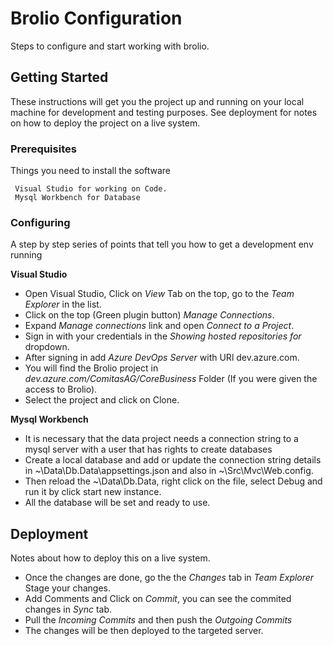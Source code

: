# Brolio Configuration 

Steps to configure and start working with brolio.

## Getting Started

These instructions will get you the project up and running on your local machine for development and testing purposes. See deployment for notes on how to deploy the project on a live system.

### Prerequisites

Things you need to install the software

```
 Visual Studio for working on Code.
 Mysql Workbench for Database
```
### Configuring

A step by step series of points that tell you how to get a development env running

 **Visual Studio**

* Open Visual Studio, Click on *View* Tab on the top, go to the *Team Explorer* in the list.
* Click on the top (Green plugin button) *Manage Connections*.
* Expand *Manage connections* link and open *Connect to a Project*.
* Sign in with your credentials in the *Showing hosted repositories for* dropdown.
* After signing in add *Azure DevOps Server* with URl dev.azure.com.
* You will find the Brolio project in *dev.azure.com/ComitasAG/CoreBusiness* Folder (If you were given the access to Brolio).
* Select the project and click on Clone.

**Mysql Workbench**

 * It is necessary that the data project needs a connection string to a mysql server with a user that has rights to create databases
 * Create a local database and add or update the connection string details in ~\Data\Db.Data\appsettings.json and also in ~\Src\Mvc\Web.config.
 * Then reload the ~\Data\Db.Data, right click on the file, select Debug and run it by click start new instance.
 * All the database will be set and ready to use.
 
 ## Deployment

Notes about how to deploy this on a live system.

* Once the changes are done, go the the *Changes* tab in *Team Explorer* Stage your changes.
* Add Comments and Click on *Commit*, you can see the commited changes in *Sync* tab.
* Pull the *Incoming Commits* and then push the *Outgoing Commits* 
* The changes will be then deployed to the targeted server.





